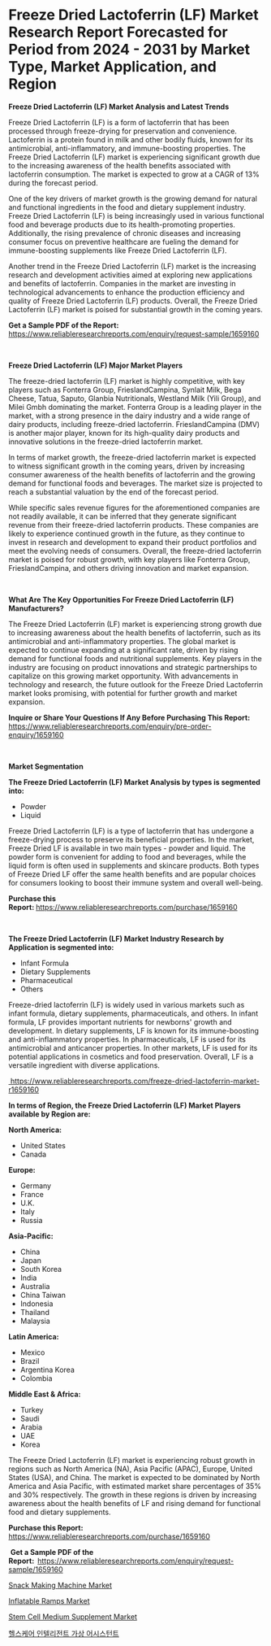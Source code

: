 <p><h1>Freeze Dried Lactoferrin (LF) Market Research Report Forecasted for Period from 2024 -  2031 by Market Type, Market Application, and Region</h1></p><p><strong>Freeze Dried Lactoferrin (LF) Market Analysis and Latest Trends</strong></p>
<p><p>Freeze Dried Lactoferrin (LF) is a form of lactoferrin that has been processed through freeze-drying for preservation and convenience. Lactoferrin is a protein found in milk and other bodily fluids, known for its antimicrobial, anti-inflammatory, and immune-boosting properties. The Freeze Dried Lactoferrin (LF) market is experiencing significant growth due to the increasing awareness of the health benefits associated with lactoferrin consumption. The market is expected to grow at a CAGR of 13% during the forecast period.</p><p>One of the key drivers of market growth is the growing demand for natural and functional ingredients in the food and dietary supplement industry. Freeze Dried Lactoferrin (LF) is being increasingly used in various functional food and beverage products due to its health-promoting properties. Additionally, the rising prevalence of chronic diseases and increasing consumer focus on preventive healthcare are fueling the demand for immune-boosting supplements like Freeze Dried Lactoferrin (LF).</p><p>Another trend in the Freeze Dried Lactoferrin (LF) market is the increasing research and development activities aimed at exploring new applications and benefits of lactoferrin. Companies in the market are investing in technological advancements to enhance the production efficiency and quality of Freeze Dried Lactoferrin (LF) products. Overall, the Freeze Dried Lactoferrin (LF) market is poised for substantial growth in the coming years.</p></p>
<p><strong>Get a Sample PDF of the Report:&nbsp;</strong> <a href="https://www.reliableresearchreports.com/enquiry/request-sample/1659160">https://www.reliableresearchreports.com/enquiry/request-sample/1659160</a></p>
<p>&nbsp;</p>
<p><strong>Freeze Dried Lactoferrin (LF) Major Market Players</strong></p>
<p><p>The freeze-dried lactoferrin (LF) market is highly competitive, with key players such as Fonterra Group, FrieslandCampina, Synlait Milk, Bega Cheese, Tatua, Saputo, Glanbia Nutritionals, Westland Milk (Yili Group), and Milei Gmbh dominating the market. Fonterra Group is a leading player in the market, with a strong presence in the dairy industry and a wide range of dairy products, including freeze-dried lactoferrin. FrieslandCampina (DMV) is another major player, known for its high-quality dairy products and innovative solutions in the freeze-dried lactoferrin market.</p><p>In terms of market growth, the freeze-dried lactoferrin market is expected to witness significant growth in the coming years, driven by increasing consumer awareness of the health benefits of lactoferrin and the growing demand for functional foods and beverages. The market size is projected to reach a substantial valuation by the end of the forecast period.</p><p>While specific sales revenue figures for the aforementioned companies are not readily available, it can be inferred that they generate significant revenue from their freeze-dried lactoferrin products. These companies are likely to experience continued growth in the future, as they continue to invest in research and development to expand their product portfolios and meet the evolving needs of consumers. Overall, the freeze-dried lactoferrin market is poised for robust growth, with key players like Fonterra Group, FrieslandCampina, and others driving innovation and market expansion.</p></p>
<p>&nbsp;</p>
<p><strong>What Are The Key Opportunities For Freeze Dried Lactoferrin (LF) Manufacturers?</strong></p>
<p><p>The Freeze Dried Lactoferrin (LF) market is experiencing strong growth due to increasing awareness about the health benefits of lactoferrin, such as its antimicrobial and anti-inflammatory properties. The global market is expected to continue expanding at a significant rate, driven by rising demand for functional foods and nutritional supplements. Key players in the industry are focusing on product innovations and strategic partnerships to capitalize on this growing market opportunity. With advancements in technology and research, the future outlook for the Freeze Dried Lactoferrin market looks promising, with potential for further growth and market expansion.</p></p>
<p><strong>Inquire or Share Your Questions If Any Before Purchasing This Report:</strong> <a href="https://www.reliableresearchreports.com/enquiry/pre-order-enquiry/1659160">https://www.reliableresearchreports.com/enquiry/pre-order-enquiry/1659160</a></p>
<p>&nbsp;</p>
<p><strong>Market Segmentation</strong></p>
<p><strong>The Freeze Dried Lactoferrin (LF) Market Analysis by types is segmented into:</strong></p>
<p><ul><li>Powder</li><li>Liquid</li></ul></p>
<p><p>Freeze Dried Lactoferrin (LF) is a type of lactoferrin that has undergone a freeze-drying process to preserve its beneficial properties. In the market, Freeze Dried LF is available in two main types - powder and liquid. The powder form is convenient for adding to food and beverages, while the liquid form is often used in supplements and skincare products. Both types of Freeze Dried LF offer the same health benefits and are popular choices for consumers looking to boost their immune system and overall well-being.</p></p>
<p><strong>Purchase this Report:&nbsp;</strong><a href="https://www.reliableresearchreports.com/purchase/1659160">https://www.reliableresearchreports.com/purchase/1659160</a></p>
<p>&nbsp;</p>
<p><strong>The Freeze Dried Lactoferrin (LF) Market Industry Research by Application is segmented into:</strong></p>
<p><ul><li>Infant Formula</li><li>Dietary Supplements</li><li>Pharmaceutical</li><li>Others</li></ul></p>
<p><p>Freeze-dried lactoferrin (LF) is widely used in various markets such as infant formula, dietary supplements, pharmaceuticals, and others. In infant formula, LF provides important nutrients for newborns' growth and development. In dietary supplements, LF is known for its immune-boosting and anti-inflammatory properties. In pharmaceuticals, LF is used for its antimicrobial and anticancer properties. In other markets, LF is used for its potential applications in cosmetics and food preservation. Overall, LF is a versatile ingredient with diverse applications.</p></p>
<p><a href="https://www.reliableresearchreports.com/freeze-dried-lactoferrin-market-r1659160">&nbsp;https://www.reliableresearchreports.com/freeze-dried-lactoferrin-market-r1659160</a></p>
<p><strong>In terms of Region, the Freeze Dried Lactoferrin (LF) Market Players available by Region are:</strong></p>
<p>
    <p> <strong> North America: </strong>
        <ul>
            <li>United States</li>
            <li>Canada</li>
        </ul>
        </p> 
    <p> <strong> Europe: </strong>
        <ul>
            <li>Germany</li>
            <li>France</li>
            <li>U.K.</li>
            <li>Italy</li>
            <li>Russia</li>
        </ul>
        </p> 
    <p> <strong> Asia-Pacific: </strong>
        <ul>
            <li>China</li>
            <li>Japan</li>
            <li>South Korea</li>
            <li>India</li>
            <li>Australia</li>
            <li>China Taiwan</li>
            <li>Indonesia</li>
            <li>Thailand</li>
            <li>Malaysia</li>
        </ul>
        </p> 
    <p> <strong> Latin America: </strong>
        <ul>
            <li>Mexico</li>
            <li>Brazil</li>
            <li>Argentina Korea</li>
            <li>Colombia</li>
        </ul>
        </p> 
    <p> <strong> Middle East & Africa: </strong>
        <ul>
            <li>Turkey</li>
            <li>Saudi</li>
            <li>Arabia</li>
            <li>UAE</li>
            <li>Korea</li>
        </ul>
    </p>
    </p>
<p><p>The Freeze Dried Lactoferrin (LF) market is experiencing robust growth in regions such as North America (NA), Asia Pacific (APAC), Europe, United States (USA), and China. The market is expected to be dominated by North America and Asia Pacific, with estimated market share percentages of 35% and 30% respectively. The growth in these regions is driven by increasing awareness about the health benefits of LF and rising demand for functional food and dietary supplements.</p></p>
<p><strong>Purchase this Report: </strong><a href="https://www.reliableresearchreports.com/purchase/1659160">https://www.reliableresearchreports.com/purchase/1659160</a></p>
<p>&nbsp;<strong>Get a Sample PDF of the Report:&nbsp;&nbsp;</strong><a href="https://www.reliableresearchreports.com/enquiry/request-sample/1659160">https://www.reliableresearchreports.com/enquiry/request-sample/1659160</a></p>
<p><strong></strong></p>
<p><p><a href="https://www.linkedin.com/pulse/snack-making-machine-market-size-cagr-trends-2024-2030-prodmaze-3kzde">Snack Making Machine Market</a></p><p><a href="https://www.linkedin.com/pulse/inflatable-ramps-market-report-reveals-latest-trends-growth-opportunities-z5btf">Inflatable Ramps Market</a></p><p><a href="https://github.com/CliffMedina6/Market-Research-Report-List-5/blob/main/stem-cell-medium-supplement-market.md">Stem Cell Medium Supplement Market</a></p><p><a href="https://github.com/akzkkws047661437/Market-Research-Report-List-2/blob/main/647785087862.md">헬스케어 인텔리전트 가상 어시스턴트</a></p></p>